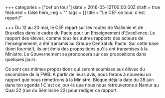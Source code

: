 +++
categories = ["cef on tour"]
date = 2016-05-12T00:00:00Z
draft = true
featured = false
hero_img = ""
tags = []
title = "Le CEF on tour, c'est reparti!"

+++
Du 12 au 20 mai, le CEF repart sur les routes de Wallonie et de Bruxelles dans le cadre du Pacte pour un Enseignement d'Excellence. Le rapport des élèves, comme tous les autres rapports des acteurs de l'enseignement, a été transmis au Groupe Central du Pacte. Sur cette base (bien fournie!), ils ont émis des propositions qu'ils ont transmises à la Ministre. Le Gouvernement se prononcera sur ces propositions dans quelques jours.

Ce sont ces mêmes propositions qui seront soumises aux élèves du secondaire de la FWB. À partir de leurs avis, nous ferons à nouveau un rapport que nous remettrons à la Ministre. Bloque déjà la date du 28 juin dans ton agenda ! C'est ce jour-là que nous nous retrouverons à Namur au Quai 22 (rue du Séminaire 22) pour rédiger ce rapport.